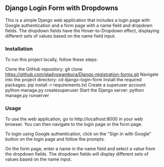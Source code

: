 ## Django Login Form with Dropdowns
This is a simple Django web application that includes a login page with Google authentication and a form page with a name field and dropdown fields. The dropdown fields have the Hover-to-Dropdown effect, displaying different sets of values based on the name field input.

### Installation
To run this project locally, follow these steps:

Clone the GitHub repository: git clone https://github.com/gladyswambura/Django-registration-forms.git
Navigate into the project directory: cd django-login-form
Install the required packages: pip install -r requirements.txt
Create a superuser account: python manage.py createsuperuser
Start the Django server: python manage.py runserver

### Usage
To use the web application, go to http://localhost:8000 in your web browser. You can then navigate to the login page or the form page.

To login using Google authentication, click on the "Sign in with Google" button on the login page and follow the prompts.

On the form page, enter a name in the name field and select a value from the dropdown fields. The dropdown fields will display different sets of values based on the name input.
